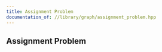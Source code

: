 ```yaml
---
title: Assignment Problem
documentation_of: //library/graph/assignment_problem.hpp
---
```

## Assignment Problem
